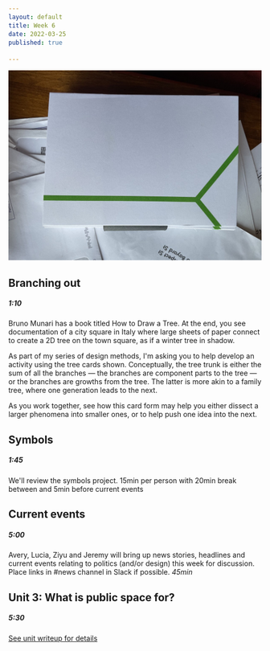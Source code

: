 ```yaml
---
layout: default
title: Week 6
date: 2022-03-25
published: true

---
```



![Venn](/img/branch.jpg)


## Branching out

##### 1:10

Bruno Munari has a book titled How to Draw a Tree. At the end, you see documentation of a city square in Italy where large sheets of paper connect to create a 2D tree on the town square, as if a winter tree in shadow. 

As part of my series of design methods, I'm asking you to help develop an activity using the tree cards shown. Conceptually, the tree trunk is either the sum of all the branches — the branches are component parts to the tree — or the branches are growths from the tree. The latter is more akin to a family tree, where one generation leads to the next. 

As you work together, see how this card form may help you either dissect a larger phenomena into smaller ones, or to help push one idea into the next.



## Symbols

##### 1:45

We'll review the symbols project. 15min per person with 20min break between and 5min before current events


## Current events


##### 5:00

Avery, Lucia, Ziyu and Jeremy will bring up news stories, headlines and current events relating to politics (and/or design) this week for discussion. Place links in #news channel in Slack if possible. 
*45min* 



## Unit 3: What is public space for?

##### 5:30

[See unit writeup for details](/2022/03/25/unit3.html)